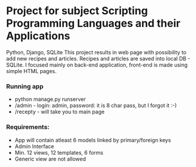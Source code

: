 # Project for subject Scripting Programming Languages and their Applications

Python, Django, SQLite
This project results in web page with possibility to add new recipes and articles. Recipes and articles are saved into local DB - SQLite.
I focused mainly on back-end application, front-end is made using simple HTML pages.

### Running app
- python manage.py runserver
- /admin - login: admin, password: it is 8 char pass, but I forgot it :-)
- /recepty - will take you to main page


### Requirements:
- App will contain atleast 6 models linked by primary/foreign keys
- Admin Interface
- Min. 12 views, 12 templates, 6 forms
- Generic view are not allowed